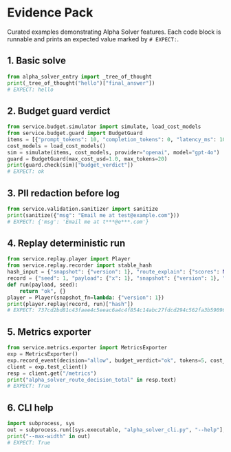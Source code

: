 # Evidence Pack

Curated examples demonstrating Alpha Solver features. Each code block is runnable and prints an expected value marked by `# EXPECT:`.

## 1. Basic solve

```python
from alpha_solver_entry import _tree_of_thought
print(_tree_of_thought("hello")["final_answer"])
# EXPECT: hello
```

## 2. Budget guard verdict

```python
from service.budget.simulator import simulate, load_cost_models
from service.budget.guard import BudgetGuard
items = [{"prompt_tokens": 10, "completion_tokens": 0, "latency_ms": 10}]
cost_models = load_cost_models()
sim = simulate(items, cost_models, provider="openai", model="gpt-4o")
guard = BudgetGuard(max_cost_usd=1.0, max_tokens=20)
print(guard.check(sim)["budget_verdict"])
# EXPECT: ok
```

## 3. PII redaction before log

```python
from service.validation.sanitizer import sanitize
print(sanitize({"msg": "Email me at test@example.com"}))
# EXPECT: {'msg': 'Email me at t***@e***.com'}
```

## 4. Replay deterministic run

```python
from service.replay.player import Player
from service.replay.recorder import stable_hash
hash_input = {"snapshot": {"version": 1}, "route_explain": {"scores": None, "gate_decisions": None, "plan_winner": None, "budget_verdict": None}}
record = {"seed": 1, "payload": {"x": 1}, "snapshot": {"version": 1}, "route_explain": {}, "hash": stable_hash(hash_input)}
def run(payload, seed):
    return "ok", {}
player = Player(snapshot_fn=lambda: {"version": 1})
print(player.replay(record, run)["hash"])
# EXPECT: 737cd2bd81c43faee4c5eeac6a4c4f854c14abc27fdcd294c562fa3b590961f2
```

## 5. Metrics exporter

```python
from service.metrics.exporter import MetricsExporter
exp = MetricsExporter()
exp.record_event(decision="allow", budget_verdict="ok", tokens=5, cost_usd=0.01)
client = exp.test_client()
resp = client.get("/metrics")
print("alpha_solver_route_decision_total" in resp.text)
# EXPECT: True
```

## 6. CLI help

```python
import subprocess, sys
out = subprocess.run([sys.executable, "alpha_solver_cli.py", "--help"], capture_output=True, text=True).stdout
print("--max-width" in out)
# EXPECT: True
```
